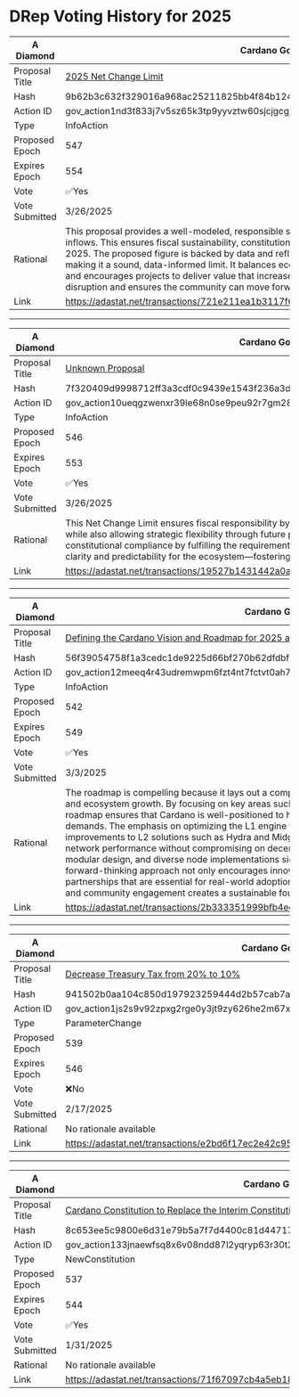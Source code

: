 # DRep Voting History for 2025

| A Diamond      | Cardano Governance Actions                                                                                                              |
| -------------- | --------------------------------------------------------------------------------------------------------------------------------------- |
| Proposal Title | [2025 Net Change Limit](https://adastat.net/governances/9b62b3c632f329016a968ac25211825bb4f84b12461121c7da3aa11df92370f900)                                                                                                   |
| Hash           | 9b62b3c632f329016a968ac25211825bb4f84b12461121c7da3aa11df92370f900                                                                      |
| Action ID      | gov_action1nd3t833j7v5sz65k3tp9yyvztw60sjcjgcgjr37682s3m7frwrusqmd2k80                                                                  |
| Type           | InfoAction                                                                                                                        |
| Proposed Epoch | 547                                                                                                                              |
| Expires Epoch  | 554                                                                                                                              |
| Vote           | ✅Yes                                                                                                                                   |
| Vote Submitted | 3/26/2025                                                                                                                              |
| Rational       | This proposal provides a well-modeled, responsible spending cap aligned with the treasury’s actual 2024 inflows. This ensures fiscal sustainability, constitutional compliance, and allows for a functioning budget cycle in 2025. The proposed figure is backed by data and reflects only a ~5% variance from the actual treasury income, making it a sound, data-informed limit. It balances ecosystem growth with transparent, predictable governance, and encourages projects to deliver value that increases treasury inflow. Approving this baseline now avoids disruption and ensures the community can move forward with funding key initiatives in a timely and orderly way. |
|Link|https://adastat.net/transactions/721e211ea1b3117f645b6062c69f6887f7c7efc83f04eb801051afa14c6bb0f8 |


---

| A Diamond      | Cardano Governance Actions                                                                                                              |
| -------------- | --------------------------------------------------------------------------------------------------------------------------------------- |
| Proposal Title | [Unknown Proposal](https://adastat.net/governances/7f320409d9998712ff3a3cdf0c9439e1543f236a3d746766f78f1fdbe1e06bf800)                                                                                                   |
| Hash           | 7f320409d9998712ff3a3cdf0c9439e1543f236a3d746766f78f1fdbe1e06bf800                                                                      |
| Action ID      | gov_action10ueqgzwenxr39le68n0se9peu92r7gm2846xwehh3u0ahc0qd0uqqyljxu5                                                                  |
| Type           | InfoAction                                                                                                                        |
| Proposed Epoch | 546                                                                                                                              |
| Expires Epoch  | 553                                                                                                                              |
| Vote           | ✅Yes                                                                                                                                   |
| Vote Submitted | 3/26/2025                                                                                                                              |
| Rational       | This Net Change Limit ensures fiscal responsibility by keeping spending within the treasury’s replenishment rate, while also allowing strategic flexibility through future proposals to revise the limit if needed. It maintains constitutional compliance by fulfilling the requirement under Article IV and the Treasury Guardrails, and promotes clarity and predictability for the ecosystem—fostering greater trust in Cardano's governance. |
|Link|https://adastat.net/transactions/19527b1431442a0ad0c9c2dfe2f1a0cb635cd9d50ff491ff183f68ec2439ed4a |


---

| A Diamond      | Cardano Governance Actions                                                                                                              |
| -------------- | --------------------------------------------------------------------------------------------------------------------------------------- |
| Proposal Title | [Defining the Cardano Vision and Roadmap for 2025 and beyond](https://adastat.net/governances/56f39054758f1a3cedc1de9225d66bf270b62dfdbfbc5399f1d6d43aceffc63600)                                                                                                   |
| Hash           | 56f39054758f1a3cedc1de9225d66bf270b62dfdbfbc5399f1d6d43aceffc63600                                                                      |
| Action ID      | gov_action12meeq4r43udremwpm6fzt4nt7fctvt0ah7798x036m2r4nhlccmqqhmr9wx                                                                  |
| Type           | InfoAction                                                                                                                        |
| Proposed Epoch | 542                                                                                                                              |
| Expires Epoch  | 549                                                                                                                              |
| Vote           | ✅Yes                                                                                                                                   |
| Vote Submitted | 3/3/2025                                                                                                                              |
| Rational       | The roadmap is compelling because it lays out a comprehensive strategy that addresses both technical innovation and ecosystem growth. By focusing on key areas such as scalability, security, and developer experience, the roadmap ensures that Cardano is well-positioned to handle increasing transaction volumes and evolving market demands. The emphasis on optimizing the L1 engine through innovations like the Leios protocol—along with robust improvements to L2 solutions such as Hydra and Midgard—demonstrates a clear commitment to enhancing network performance without compromising on decentralization. Additionally, the plan’s focus on formal methods, modular design, and diverse node implementations significantly boosts the platform’s reliability and resilience. This forward-thinking approach not only encourages innovation within the Cardano community but also fosters strategic partnerships that are essential for real-world adoption. The roadmap's balance between technical advancements and community engagement creates a sustainable foundation for Cardano’s future. |
|Link|https://adastat.net/transactions/2b333351999bfb4ec6dbd85ff65304f85324b568773d3d415a916ad8e3b21bd2 |


---

| A Diamond      | Cardano Governance Actions                                                                                                              |
| -------------- | --------------------------------------------------------------------------------------------------------------------------------------- |
| Proposal Title | [Decrease Treasury Tax from 20% to 10%](https://adastat.net/governances/941502b0aa104c850d197923259444d2b57cab7af18b63143775465aaacc84f500)                                                                                                   |
| Hash           | 941502b0aa104c850d197923259444d2b57cab7af18b63143775465aaacc84f500                                                                      |
| Action ID      | gov_action1js2s9v92zpxg2rge0y3jt9zy626he2m67x9kx9phw4r942kvsn6sqfym0d7                                                                  |
| Type           | ParameterChange                                                                                                                        |
| Proposed Epoch | 539                                                                                                                              |
| Expires Epoch  | 546                                                                                                                              |
| Vote           | ❌No                                                                                                                                   |
| Vote Submitted | 2/17/2025                                                                                                                              |
| Rational       | No rationale available |
|Link|https://adastat.net/transactions/e2bd6f17ec2e42c951f41d17582bca347d82fde55dac8641d6fb26abf0a3b150 |


---

| A Diamond      | Cardano Governance Actions                                                                                                              |
| -------------- | --------------------------------------------------------------------------------------------------------------------------------------- |
| Proposal Title | [Cardano Constitution to Replace the Interim Constitution](https://adastat.net/governances/8c653ee5c9800e6d31e79b5a7f7d4400c81d44717ad4db633dc18d4c07e4a4fd00)                                                                                                   |
| Hash           | 8c653ee5c9800e6d31e79b5a7f7d4400c81d44717ad4db633dc18d4c07e4a4fd00                                                                      |
| Action ID      | gov_action133jnaewfsq8x6v08ndd87l2yqryp63r30t2dkceacxx5cply5n7sqzlcyqf                                                                  |
| Type           | NewConstitution                                                                                                                        |
| Proposed Epoch | 537                                                                                                                              |
| Expires Epoch  | 544                                                                                                                              |
| Vote           | ✅Yes                                                                                                                                   |
| Vote Submitted | 1/31/2025                                                                                                                              |
| Rational       | No rationale available |
|Link|https://adastat.net/transactions/71f67097cb4a5eb18d8a9eec9dbcd3d8e63eeb9fc9a10d267efd946389450104 |
